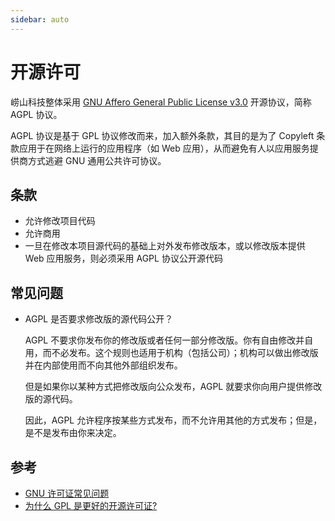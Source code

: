 ```yaml
---
sidebar: auto
---
```


# 开源许可

崂山科技整体采用 [GNU Affero General Public License v3.0](https://github.com/dongfeng-project/documents/blob/master/LICENSE) 开源协议，简称 AGPL 协议。

AGPL 协议是基于 GPL 协议修改而来，加入额外条款，其目的是为了 Copyleft 条款应用于在网络上运行的应用程序（如 Web 应用），从而避免有人以应用服务提供商方式逃避 GNU 通用公共许可协议。

## 条款

-   允许修改项目代码
-   允许商用
-   一旦在修改本项目源代码的基础上对外发布修改版本，或以修改版本提供 Web 应用服务，则必须采用 AGPL 协议公开源代码

## 常见问题

-   AGPL 是否要求修改版的源代码公开？

    AGPL 不要求你发布你的修改版或者任何一部分修改版。你有自由修改并自用，而不必发布。这个规则也适用于机构（包括公司）；机构可以做出修改版并在内部使用而不向其他外部组织发布。
    
    但是如果你以某种方式把修改版向公众发布，AGPL 就要求你向用户提供修改版的源代码。
    
    因此，AGPL 允许程序按某些方式发布，而不允许用其他的方式发布；但是，是不是发布由你来决定。

## 参考

-   [GNU 许可证常见问题](https://www.gnu.org/licenses/gpl-faq.zh-cn.html)
-   [为什么 GPL 是更好的开源许可证?](http://www.ruanyifeng.com/blog/2010/02/why_gpl_is_a_better_choice.html)